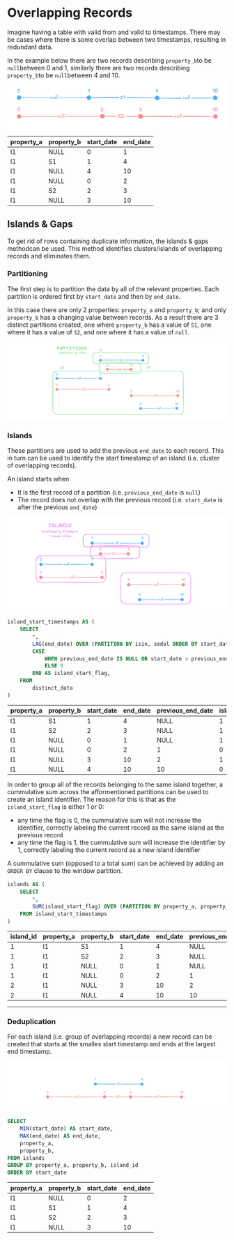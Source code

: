# Overlapping Records

Imagine having a table with valid from and valid to timestamps. There may be cases where there is some overlap between two timestamps, resulting in redundant data.

In the example below there are two records describing `property_b`to be `null`between 0 and 1, similarly there are two records describing `property_b`to be `null`between 4 and 10.
![alt text](pictures/islands_data.png)

|property_a  | property_b  | start_date  |end_date |
|--|--|--|--|
|I1      |NULL     |0             |1           |
|I1      |S1       |1             |4           |
|I1      |NULL     |4             |10          |
|I1      |NULL     |0             |2           |
|I1      |S2       |2             |3           |
|I1      |NULL     |3             |10          |


## Islands & Gaps
To get rid of rows containing duplicate information, the islands & gaps methodcan be used. This method identifies clusters/islands of overlapping records and eliminates them.


### Partitioning
The first step is to partition the data by all of the relevant properties. Each partition is ordered first by `start_date` and then by `end_date`.

In this case there are only 2 properties: `property_a` and `property_b`; and only `property_b` has a changing value between records. As a result there are 3 distinct partitions created, one where `property_b` has a value of `S1`, one where it has a value of `S2`, and one where it has a value of `null`.

![alt text](pictures/islands_partitions.png)

### Islands
These partitions are used to add the previous `end_date` to each record. This in turn can be used to identify the start timestamp of an island (i.e. cluster of overlapping records).

An island starts when
- It is the first record of a partition (i.e. `previous_end_date` is `null`)
- The record does not overlap with the previous record (i.e. `start_date` is after the previous `end_date`)

![alt text](pictures/islands_islands.png)

```sql
island_start_timestamps AS (
    SELECT
        *,
        LAG(end_date) OVER (PARTITION BY isin, sedol ORDER BY start_date, end_date) AS previous_end_date,
        CASE
            WHEN previous_end_date IS NULL OR start_date > previous_end_date + 1 THEN 1
            ELSE 0
        END AS island_start_flag,
    FROM
        distinct_data
)
```


| property_a | property_b  | start_date  |end_date | previous_end_date  |island_start_flag |
| -- | --|--|--|--|--|
|I1      |S1       |1             |4           |NULL             |1                    |
|I1      |S2       |2             |3           |NULL             |1                    |
|I1      |NULL     |0             |1           |NULL             |1                    |
|I1      |NULL     |0             |2           |1                |0                    |
|I1      |NULL     |3             |10          |2                |1                    |
|I1      |NULL     |4             |10          |10               |0                    |


In order to group all of the records belonging to the same island together, a cummulative sum across the afformentioned partitions can be used to create an island identifier. The reason for this is that as the `island_start_flag` is either 1 or 0:
- any time the flag is 0, the cummulative sum will not increase the identifier, correctly labeling the current record as the same island as the previous record
- any time the flag is 1, the cummulative sum will increase the identifier by 1, correctly labeling the current record as a new island identifier

A cummulative sum (opposed to a total sum) can be achieved by adding an `ORDER BY` clause to the window partition.

```sql
islands AS (
    SELECT
        *,
        SUM(island_start_flag) OVER (PARTITION BY property_a, property_b ORDER BY start_date, end_date) AS island_id
    FROM island_start_timestamps
)
```

|island_id  |property_a  |property_b  |start_date  |end_date  |previous_end_datet  |island_start_flag  |
|--|--|--|--|--|--|--|
|1           |I1      |S1       |1             |4           |NULL             |1                    |
|1           |I1      |S2       |2             |3           |NULL             |1                    |
|1           |I1      |NULL     |0             |1           |NULL             |1                    |
|1           |I1      |NULL     |0             |2           |1                |0                    |
|2           |I1      |NULL     |3             |10          |2                |1                    |
|2           |I1      |NULL     |4             |10          |10               |0                    |
-----------------------------------------------------------------------------------------------------

### Deduplication
For each island (i.e. group of overlapping records) a new record can be created that starts at the smalles start timestamp and ends at the largest end timestamp.

![alt text](pictures/islands_result.png)

```sql
SELECT
    MIN(start_date) AS start_date,
    MAX(end_date) AS end_date,
    property_a,
    property_b,
FROM islands
GROUP BY property_a, property_b, island_id
ORDER BY start_date
```



| property_a | property_b  |start_date  | end_date  |
|--|--|--|--|
|I1      |NULL     |0             |2           |
|I1      |S1       |1             |4           |
|I1      |S2       |2             |3           |
|I1      |NULL     |3             |10          |
